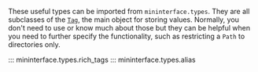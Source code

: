 These useful types can be imported from `mininterface.types`. They are all subclasses of the [`Tag`](Tag.md), the main object for storing values. Normally, you don't need to use or know much about those but they can be helpful when you need to further specify the functionality, such as restricting a `Path` to directories only.

::: mininterface.types.rich_tags
::: mininterface.types.alias